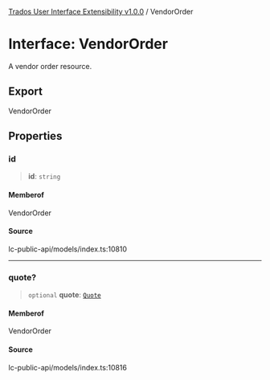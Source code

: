 [Trados User Interface Extensibility v1.0.0](../wiki/globals) / VendorOrder

# Interface: VendorOrder

A vendor order resource.

## Export

VendorOrder

## Properties

### id

> **id**: `string`

#### Memberof

VendorOrder

#### Source

lc-public-api/models/index.ts:10810

***

### quote?

> `optional` **quote**: [`Quote`](../wiki/Interface.Quote)

#### Memberof

VendorOrder

#### Source

lc-public-api/models/index.ts:10816
